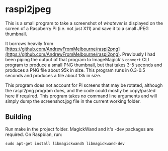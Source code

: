raspi2jpeg
==========

This is a small program to take a screenshot of *whatever* is displayed on the screen of a Raspberry Pi (i.e. not just X11) and save it to a small JPEG thumbnail.

It borrows heavily from [https://github.com/AndrewFromMelbourne/raspi2png](https://github.com/AndrewFromMelbourne/raspi2png). Previously I had been piping the output of that program to ImageMagick's `convert` CLI program to produce a small PNG thumbnail, but that takes 3-5 seconds and produces a PNG file about 95k in size. This program runs in 0.3-0.5 seconds and produces a file about 13k in size.

This program does not account for Pi screens that may be rotated, although the raspi2png program does, and the code could mostly be copy/pasted here if required. This program takes no command line arguments and will simply dump the screenshot.jpg file in the current working folder.

Building
--------

Run make in the project folder. MagickWand and it's -dev packages are required. On Raspbian, run:

`sudo apt-get install libmagickwand5 libmagickwand-dev`

